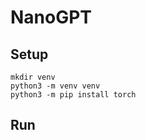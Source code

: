 # NanoGPT

## Setup

```
mkdir venv
python3 -m venv venv
python3 -m pip install torch
```

## Run

```
```

